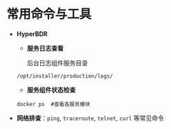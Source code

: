 # 常用命令与工具

* **HyperBDR**

  * **服务日志查看**

    后台日志组件服务目录

  ```plain&#x20;text
  /opt/installer/production/logs/
  ```

  * **服务组件状态检查**

  ```plain&#x20;text
  docker ps  #查看各服务模块
  ```

* **网络排查**：`ping`, `traceroute`, `telnet`, `curl` 等常见命令

